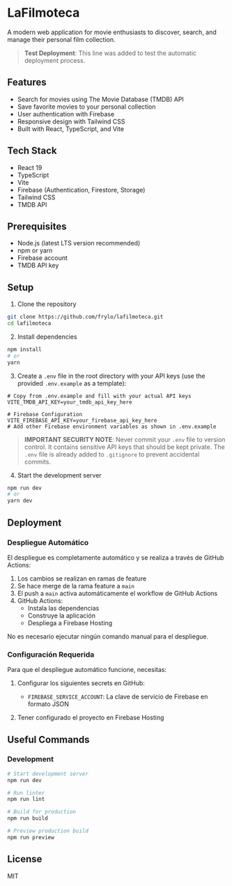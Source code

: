 # LaFilmoteca

A modern web application for movie enthusiasts to discover, search, and manage their personal film collection.

> **Test Deployment**: This line was added to test the automatic deployment process.

## Features

- Search for movies using The Movie Database (TMDB) API
- Save favorite movies to your personal collection
- User authentication with Firebase
- Responsive design with Tailwind CSS
- Built with React, TypeScript, and Vite

## Tech Stack

- React 19
- TypeScript
- Vite
- Firebase (Authentication, Firestore, Storage)
- Tailwind CSS
- TMDB API

## Prerequisites

- Node.js (latest LTS version recommended)
- npm or yarn
- Firebase account
- TMDB API key

## Setup

1. Clone the repository

```bash
git clone https://github.com/frylo/lafilmoteca.git
cd lafilmoteca
```

2. Install dependencies

```bash
npm install
# or
yarn
```

3. Create a `.env` file in the root directory with your API keys (use the provided `.env.example` as a template):

```
# Copy from .env.example and fill with your actual API keys
VITE_TMDB_API_KEY=your_tmdb_api_key_here

# Firebase Configuration
VITE_FIREBASE_API_KEY=your_firebase_api_key_here
# Add other Firebase environment variables as shown in .env.example
```

> **IMPORTANT SECURITY NOTE**: Never commit your `.env` file to version control. It contains sensitive API keys that should be kept private. The `.env` file is already added to `.gitignore` to prevent accidental commits.

4. Start the development server

```bash
npm run dev
# or
yarn dev
```

## Deployment

### Despliegue Automático

El despliegue es completamente automático y se realiza a través de GitHub Actions:

1. Los cambios se realizan en ramas de feature
2. Se hace merge de la rama feature a `main`
3. El push a `main` activa automáticamente el workflow de GitHub Actions
4. GitHub Actions:
   - Instala las dependencias
   - Construye la aplicación
   - Despliega a Firebase Hosting

No es necesario ejecutar ningún comando manual para el despliegue.

### Configuración Requerida

Para que el despliegue automático funcione, necesitas:

1. Configurar los siguientes secrets en GitHub:
   - `FIREBASE_SERVICE_ACCOUNT`: La clave de servicio de Firebase en formato JSON

2. Tener configurado el proyecto en Firebase Hosting

## Useful Commands

### Development
```bash
# Start development server
npm run dev

# Run linter
npm run lint

# Build for production
npm run build

# Preview production build
npm run preview
```

## License

MIT